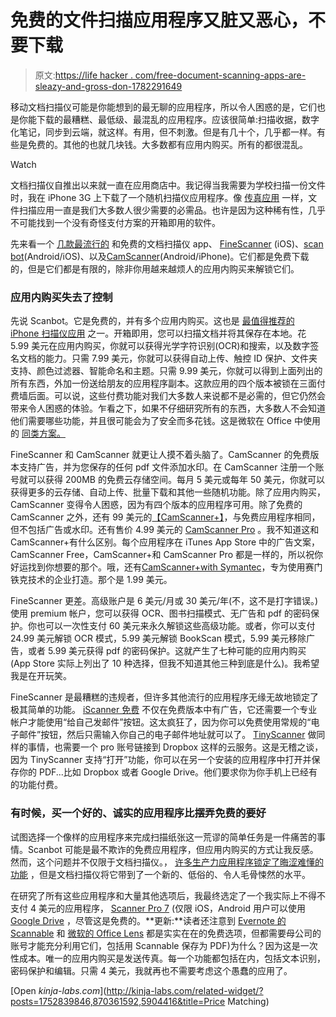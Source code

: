 # 免费的文件扫描应用程序又脏又恶心，不要下载

> 原文:[https://life hacker . com/free-document-scanning-apps-are-sleazy-and-gross-don-1782291649](https://lifehacker.com/free-document-scanning-apps-are-sleazy-and-gross-dont-1782291649)

移动文档扫描仪可能是你能想到的最无聊的应用程序，所以令人困惑的是，它们也是你能下载的最糟糕、最低级、最混乱的应用程序。应该很简单:扫描收据，数字化笔记，同步到云端，就这样。有用，但不刺激。但是有几十个，几乎都一样。有些是免费的。其他的也就几块钱。大多数都有应用内购买。所有的都很混乱。

Watch

文档扫描仪自推出以来就一直在应用商店中。我记得当我需要为学校扫描一份文件时，我在 iPhone 3G 上下载了一个随机扫描仪应用程序。像 [传真应用](http://lifehacker.com/how-to-send-a-fax-from-your-smartphone-1744654345) 一样，文件扫描应用一直是我们大多数人很少需要的必需品。也许是因为这种稀有性，几乎不可能找到一个没有奇怪支付方案的开箱即用的软件。

先来看一个 [几款最流行的](https://lifehacker.com/five-best-mobile-document-scanning-apps-1691417781) 和免费的文档扫描仪 app、 [FineScanner](https://itunes.apple.com/US/app/id534203582?mt=8) (iOS)、[scan bot](https://scanbot.io/en/index.html)(Android/iOS)、以及[CamScanner](https://itunes.apple.com/app/id388627783?mt=8)(Android/iPhone)。它们都是免费下载的，但是它们都是有限的，除非你用越来越烦人的应用内购买来解锁它们。

### 应用内购买失去了控制

先说 Scanbot。它是免费的，并有多个应用内购买。这也是 [最值得推荐的 iPhone 扫描仪应用](http://thesweetsetup.com/apps/best-scanning-app-ios/) 之一。开箱即用，您可以扫描文档并将其保存在本地。花 5.99 美元在应用内购买，你就可以获得光学字符识别(OCR)和搜索，以及数字签名文档的能力。只需 7.99 美元，你就可以获得自动上传、触控 ID 保护、文件夹支持、颜色过滤器、智能命名和主题。只需 9.99 美元，你就可以得到上面列出的所有东西，外加一份送给朋友的应用程序副本。这款应用的四个版本被锁在三面付费墙后面。可以说，这些付费功能对我们大多数人来说都不是必需的，但它仍然会带来令人困惑的体验。乍看之下，如果不仔细研究所有的东西，大多数人不会知道他们需要哪些功能，并且很可能会为了安全而多花钱。这是微软在 Office 中使用的 [同类方案。](https://lifehacker.com/microsofts-office-plans-are-a-confusing-mess-1782029954) 

FineScanner 和 CamScanner 就更让人摸不着头脑了。CamScanner 的免费版本支持广告，并为您保存的任何 pdf 文件添加水印。在 CamScanner 注册一个账号就可以获得 200MB 的免费云存储空间。每月 5 美元或每年 50 美元，你就可以获得更多的云存储、自动上传、批量下载和其他一些随机功能。除了应用内购买，CamScanner 变得令人困惑，因为有四个版本的应用程序可用。除了免费的 CamScanner 之外，还有 99 美元的[【CamScanner+】](https://itunes.apple.com/us/app/camscanner-+-pdf-document/id388624839?mt=8)，与免费应用程序相同，但不包括广告或水印。还有售价 4.99 美元的 [CamScanner Pro](https://itunes.apple.com/us/app/camscanner-pro/id395904807?mt=8) 。我不知道这和 CamScanner+有什么区别。每个应用程序在 iTunes App Store 中的广告文案，CamScanner Free，CamScanner+和 CamScanner Pro 都是一样的，所以祝你好运找到你想要的那个。哦，还有[CamScanner+with Symantec](https://itunes.apple.com/us/app/camscanner+-with-symantec/id932793933?mt=8)，专为使用赛门铁克技术的企业打造。那个是 1.99 美元。

FineScanner 更差。高级账户是 6 美元/月或 30 美元/年(不，这不是打字错误。)使用 premium 帐户，您可以获得 OCR、图书扫描模式、无广告和 pdf 的密码保护。你也可以一次性支付 60 美元来永久解锁这些高级功能。或者，你可以支付 24.99 美元解锁 OCR 模式，5.99 美元解锁 BookScan 模式，5.99 美元移除广告，或者 5.99 美元获得 pdf 的密码保护。这就产生了七种可能的应用内购买(App Store 实际上列出了 10 种选择，但我不知道其他三种到底是什么)。我希望我是在开玩笑。

FineScanner 是最糟糕的违规者，但许多其他流行的应用程序无缘无故地锁定了极其简单的功能。 [iScanner 免费](https://itunes.apple.com/us/app/iscanner-pdf-document-scanner/id1040093707?mt=8) 不仅在免费版本中有广告，它还需要一个专业帐户才能使用“给自己发邮件”按钮。这太疯狂了，因为你可以免费使用常规的“电子邮件”按钮，然后只需输入你自己的电子邮件地址就可以了。 [TinyScanner](http://www.appxy.com/tinyscan/) 做同样的事情，也需要一个 pro 账号链接到 Dropbox 这样的云服务。这是无稽之谈，因为 TinyScanner 支持“打开”功能，你可以在另一个安装的应用程序中打开并保存你的 PDF...比如 Dropbox 或者 Google Drive。他们要求你为你手机上已经有的功能付费。

### 有时候，买一个好的、诚实的应用程序比摆弄免费的要好

试图选择一个像样的应用程序来完成扫描纸张这一荒谬的简单任务是一件痛苦的事情。Scanbot 可能是最不欺诈的免费应用程序，但应用内购买的方式让我反感。然而，这个问题并不仅限于文档扫描仪。， [许多生产力应用程序锁定了晦涩难懂的功能](https://blog.pushbullet.com/2015/11/17/introducing-pushbullet-pro/) ，但是文档扫描仪将它带到了一个新的、低俗的、令人毛骨悚然的水平。

在研究了所有这些应用程序和大量其他选项后，我最终选定了一个我实际上不得不支付 4 美元的应用程序， [Scanner Pro 7](https://readdle.com/products/scannerpro) (仅限 iOS，Android 用户可以使用 [Google Drive](https://play.google.com/store/apps/details?id=com.google.android.apps.docs) ，尽管这是免费的。**更新:**读者还注意到 [Evernote 的 Scannable](https://evernote.com/products/scannable/) 和 [微软的 Office Lens](https://www.microsoft.com/en-us/store/apps/office-lens/9wzdncrfj3t8) 都是实实在在的免费选项，但都需要母公司的账号才能充分利用它们，包括用 Scannable 保存为 PDF)为什么？因为这是一次性成本。唯一的应用内购买是发送传真。每一个功能都包括在内，包括文本识别，密码保护和编辑。只需 4 美元，我就再也不需要考虑这个愚蠢的应用了。

[Open *kinja-labs.com*](http://kinja-labs.com/related-widget/?posts=1752839846,870361592,5904416&title=Price Matching)